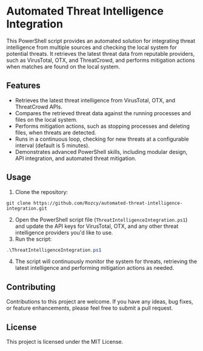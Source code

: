# Automated Threat Intelligence Integration

This PowerShell script provides an automated solution for integrating threat intelligence from multiple sources and checking the local system for potential threats. It retrieves the latest threat data from reputable providers, such as VirusTotal, OTX, and ThreatCrowd, and performs mitigation actions when matches are found on the local system.

## Features

- Retrieves the latest threat intelligence from VirusTotal, OTX, and ThreatCrowd APIs.
- Compares the retrieved threat data against the running processes and files on the local system.
- Performs mitigation actions, such as stopping processes and deleting files, when threats are detected.
- Runs in a continuous loop, checking for new threats at a configurable interval (default is 5 minutes).
- Demonstrates advanced PowerShell skills, including modular design, API integration, and automated threat mitigation.

## Usage

1. Clone the repository:
```
git clone https://github.com/Rozcy/automated-threat-intelligence-integration.git
```
2. Open the PowerShell script file (`ThreatIntelligenceIntegration.ps1`) and update the API keys for VirusTotal, OTX, and any other threat intelligence providers you'd like to use.
3. Run the script:
```powershell
.\ThreatIntelligenceIntegration.ps1
```
4. The script will continuously monitor the system for threats, retrieving the latest intelligence and performing mitigation actions as needed.

## Contributing

Contributions to this project are welcome. If you have any ideas, bug fixes, or feature enhancements, please feel free to submit a pull request.

## License

This project is licensed under the MIT License.
